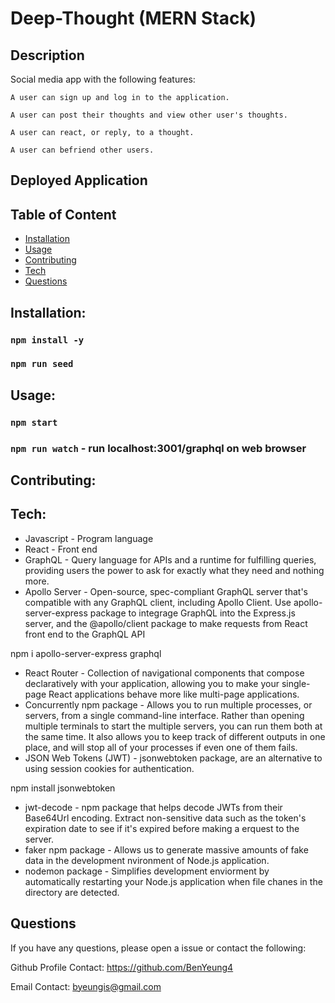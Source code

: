 # Deep-Thought (MERN Stack)

## Description

Social media app with the following features:

```
A user can sign up and log in to the application.

A user can post their thoughts and view other user's thoughts.

A user can react, or reply, to a thought.

A user can befriend other users.

```

## Deployed Application

## Table of Content

- [Installation](#Installation)
- [Usage](#Usage)
- [Contributing](#Contributing)
- [Tech](#Tech)
- [Questions](#Questions)

## Installation:

### `npm install -y`

### `npm run seed`

## Usage:

### `npm start`

### `npm run watch` - run localhost:3001/graphql on web browser

## Contributing:

## Tech:

- Javascript - Program language
- React - Front end
- GraphQL - Query language for APIs and a runtime for fulfilling queries, providing users the power to ask for exactly what they need and nothing more.
- Apollo Server - Open-source, spec-compliant GraphQL server that's compatible with any GraphQL client, including Apollo Client. Use apollo-server-express package to integrage GraphQL into the Express.js server, and the @apollo/client package to make requests from React front end to the GraphQL API

npm i apollo-server-express graphql

- React Router - Collection of navigational components that compose declaratively with your application, allowing you to make your single-page React applications behave more like multi-page applications.
- Concurrently npm package - Allows you to run multiple processes, or servers, from a single command-line interface. Rather than opening multiple terminals to start the multiple servers, you can run them both at the same time. It also allows you to keep track of different outputs in one place, and will stop all of your processes if even one of them fails.
- JSON Web Tokens (JWT) - jsonwebtoken package, are an alternative to using session cookies for authentication.

npm install jsonwebtoken

- jwt-decode - npm package that helps decode JWTs from their Base64Url encoding. Extract non-sensitive data such as the token's expiration date to see if it's expired before making a erquest to the server.
- faker npm package - Allows us to generate massive amounts of fake data in the development nvironment of Node.js application.
- nodemon package - Simplifies development enviorment by automatically restarting your Node.js application when file chanes in the directory are detected.

## Questions

If you have any questions, please open a issue or contact the following:

Github Profile Contact: https://github.com/BenYeung4

Email Contact: byeungis@gmail.com
